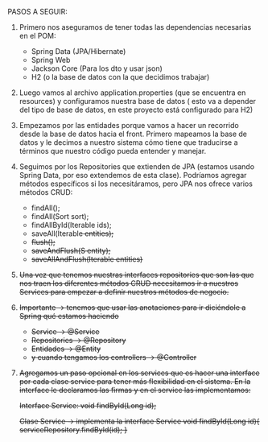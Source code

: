 PASOS A SEGUIR:

1) Primero nos aseguramos de tener todas las dependencias necesarias en el POM:
    * Spring Data (JPA/Hibernate)
    * Spring Web
    * Jackson Core (Para los dto y usar json)
    * H2 (o la base de datos con la que decidimos trabajar)
2) Luego vamos al archivo application.properties (que se encuentra en resources) y configuramos nuestra base de datos (
   esto va a depender del tipo de base de datos, en este proyecto está configurado para H2)
3) Empezamos por las entidades porque vamos a hacer un recorrido desde la base de datos hacia el front. Primero mapeamos
   la base de datos y le decimos a nuestro sistema cómo tiene que traducirse a términos que nuestro código pueda
   entender y manejar.
4) Seguimos por los Repositories que extienden de JPA (estamos usando Spring Data, por eso extendemos de esta clase).
   Podríamos agregar métodos específicos si los necesitáramos, pero JPA nos ofrece varios métodos CRUD:
    * findAll();
    * findAll(Sort sort);
    * findAllById(Iterable<ID> ids);
    * saveAll(Iterable<S> entities);
    * flush();
    * saveAndFlush(S entity);
    * saveAllAndFlush(Iterable<S> entities)
5) Una vez que tenemos nuestras interfaces repositories que son las que nos traen los diferentes métodos CRUD necesitamos ir a nuestros Services para empezar a definir nuestros métodos de negocio.
6) Importante → tenemos que usar las anotaciones para ir diciéndole a Spring qué estamos haciendo 
   * Service → @Service
   * Repositories → @Repository
   * Entidades → @Entity
   * y cuando tengamos los controllers → @Controller
7) Agregamos un paso opcional en los services que es hacer una interface por cada clase service para tener más flexibilidad en el sistema. En la interface le declaramos las firmas y en el service las implementamos:

   Interface Service:
   void findById(Long id);

   Clase Service → implementa la interface Service
   void findById(Long id){
   serviceRepository.findById(id);
   }
   


    